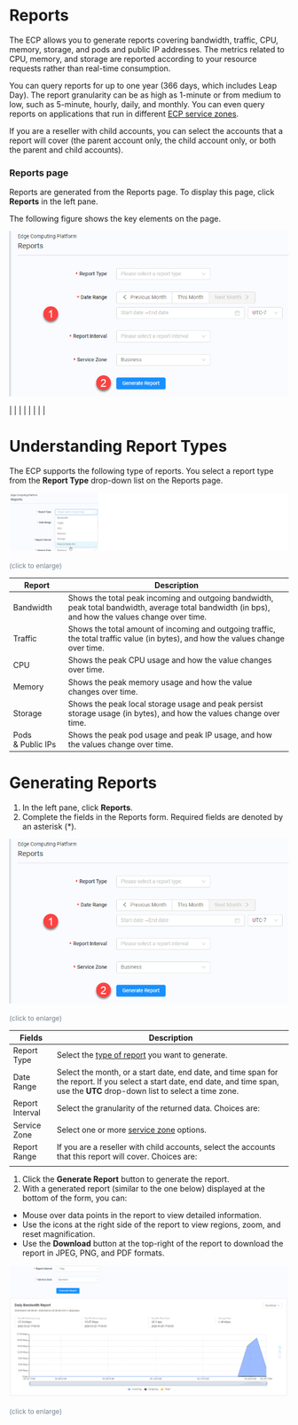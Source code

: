 <!--?xml version="1.0" encoding="utf-8"?-->

<link href="../Resources/TableStyles/Rows.css" rel="stylesheet" madcap:stylesheettype="table">

# Reports

The ECP allows you to generate reports covering bandwidth, traffic, CPU, memory, storage, and pods and public IP addresses. The metrics related to CPU, memory, and storage are reported according to your resource requests rather than real-time consumption.

You can query reports for up to one year (366 days, which includes Leap Day). The report granularity can be as high as 1-minute or from medium to low, such as 5-minute, hourly, daily, and monthly. You can even query reports on applications that run in different [ECP service zones](<Zones.htm>).

If you are a reseller with child accounts, you can select the accounts that a report will cover (the parent account only, the child account only, or both the parent and child accounts).

### **Reports page**

Reports are generated from the Reports page. To display this page, click **Reports** in the left pane.

The following figure shows the key elements on the page.

![null](</docs/resources/images/reports/Report Page.png>)

|  |
|  |
|  |
|  |

<!--?xml version="1.0" encoding="utf-8"?-->

<link href="../Resources/TableStyles/Rows.css" rel="stylesheet" madcap:stylesheettype="table">

# Understanding Report Types

The ECP supports the following type of reports. You select a report type from the **Report Type** drop-down list on the Reports page.

![null](</docs/resources/images/reports/Report Type Drop-down List.png>)

<span style="color: #708090; font-size: 9pt;">(click to enlarge)</span>

| **Report**                                                                                                                                         | **Description**                                                                                                                                    |
| -------------------------------------------------------------------------------------------------------------------------------------------------- | -------------------------------------------------------------------------------------------------------------------------------------------------- |
| Bandwidth                                                                                                                                          | Shows the total peak incoming and outgoing bandwidth, peak total bandwidth, average total bandwidth (in bps), and how the values change over time. |
| Traffic                                                                                                                                            | Shows the total amount of incoming and outgoing traffic, the total traffic value (in bytes), and how the values change over time.                  |
| CPU                                                                                                                                                | Shows the peak CPU usage and how the value changes over time.                                                                                      |
| Memory                                                                                                                                             | Shows the peak memory usage and how the value changes over time.                                                                                   |
| Storage                                                                                                                                            | Shows the peak local storage usage and peak persist storage usage (in bytes), and how the values change over time.                                 |
| Pods & Public IPs                                                                                                                                  | Shows the peak pod usage and peak IP usage, and how the values change over time.                                                                   |

<!--?xml version="1.0" encoding="utf-8"?-->

<link href="../Resources/TableStyles/Rows.css" rel="stylesheet" madcap:stylesheettype="table">

# Generating Reports

1. In the left pane, click **Reports**. 
2. Complete the fields in the Reports form. Required fields are denoted by an asterisk (\*).

<!-- -->

![null](</docs/resources/images/reports/Report Page.png>)

<span style="color: #708090; font-size: 9pt;">(click to enlarge)</span>

| **Fields**                                                                                                                                                                            | **Description**                                                                                                                                                                       |
| ------------------------------------------------------------------------------------------------------------------------------------------------------------------------------------- | ------------------------------------------------------------------------------------------------------------------------------------------------------------------------------------- |
| Report Type                                                                                                                                                                           | Select the [type of report](<Understanding Report Types.htm>) you want to generate.                                                                                                   |
| Date Range                                                                                                                                                                            | Select the month, or a start date, end date, and time span for the report. If you select a start date, end date, and time span, use the **UTC** drop-down list to select a time zone. |
| Report Interval                                                                                                                                                                       | Select the granularity of the returned data. Choices are:                                                                                                                             |
| Service Zone                                                                                                                                                                          | Select one or more [service zone](<Zones.htm>) options.                                                                                                                               |
| Report Range                                                                                                                                                                          | If you are a reseller with child accounts, select the accounts that this report will cover. Choices are:                                                                              |
|                                                                                                                                                                                       |                                                                                                                                                                                       |

1. Click the **Generate Report** button to generate the report.
2. With a generated report (similar to the one below) displayed at the bottom of the form, you can:

<!-- -->

- Mouse over data points in the report to view detailed information.
- Use the icons at the right side of the report to view regions, zoom, and reset magnification.
- Use the **Download** button at the top-right of the report to download the report in JPEG, PNG, and PDF formats.

<!-- -->

![null](</docs/resources/images/reports/Generated Report.png>)

<span style="color: #708090; font-size: 9pt;">(click to enlarge)</span>


